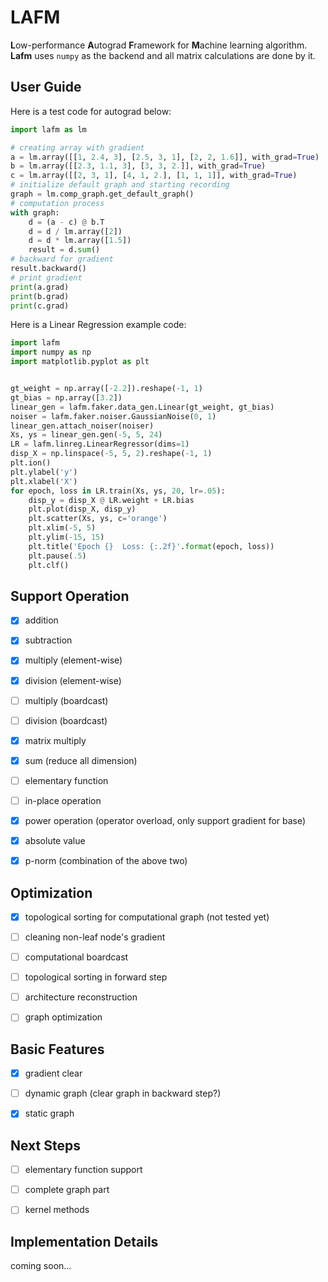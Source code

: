 # LAFM

**L**ow-performance **A**utograd **F**ramework for **M**achine learning algorithm. **Lafm** uses `numpy` as the backend and all matrix calculations are done by it.

## User Guide

Here is a test code for autograd below:

```python
import lafm as lm

# creating array with gradient
a = lm.array([[1, 2.4, 3], [2.5, 3, 1], [2, 2, 1.6]], with_grad=True)
b = lm.array([[2.3, 1.1, 3], [3, 3, 2.]], with_grad=True)
c = lm.array([[2, 3, 1], [4, 1, 2.], [1, 1, 1]], with_grad=True)
# initialize default graph and starting recording
graph = lm.comp_graph.get_default_graph()
# computation process
with graph:
    d = (a - c) @ b.T
    d = d / lm.array([2])
    d = d * lm.array([1.5])
    result = d.sum()
# backward for gradient
result.backward()
# print gradient
print(a.grad)
print(b.grad)
print(c.grad)
```

Here is a Linear Regression example code:

```python
import lafm
import numpy as np
import matplotlib.pyplot as plt


gt_weight = np.array([-2.2]).reshape(-1, 1)
gt_bias = np.array([3.2])
linear_gen = lafm.faker.data_gen.Linear(gt_weight, gt_bias)
noiser = lafm.faker.noiser.GaussianNoise(0, 1)
linear_gen.attach_noiser(noiser)
Xs, ys = linear_gen.gen(-5, 5, 24)
LR = lafm.linreg.LinearRegressor(dims=1)
disp_X = np.linspace(-5, 5, 2).reshape(-1, 1)
plt.ion()
plt.ylabel('y')
plt.xlabel('X')
for epoch, loss in LR.train(Xs, ys, 20, lr=.05):
    disp_y = disp_X @ LR.weight + LR.bias
    plt.plot(disp_X, disp_y)
    plt.scatter(Xs, ys, c='orange')
    plt.xlim(-5, 5)
    plt.ylim(-15, 15)
    plt.title('Epoch {}  Loss: {:.2f}'.format(epoch, loss))
    plt.pause(.5)
    plt.clf()
```

## Support Operation

- [x] addition

- [x] subtraction

- [x] multiply (element-wise)

- [x] division (element-wise)

- [ ] multiply (boardcast)

- [ ] division (boardcast)

- [x] matrix multiply

- [x] sum (reduce all dimension)

- [ ] elementary function

- [ ] in-place operation

- [x] power operation (operator overload, only support gradient for base)

- [x] absolute value

- [x] p-norm (combination of the above two)

## Optimization

- [x] topological sorting for computational graph (not tested yet)

- [ ] cleaning non-leaf node's gradient

- [ ] computational boardcast

- [ ] topological sorting in forward step

- [ ] architecture reconstruction

- [ ] graph optimization

## Basic Features

- [x] gradient clear

- [ ] dynamic graph (clear graph in backward step?)

- [x] static graph

## Next Steps

- [ ] elementary function support

- [ ] complete graph part

- [ ] kernel methods

## Implementation Details

coming soon...
